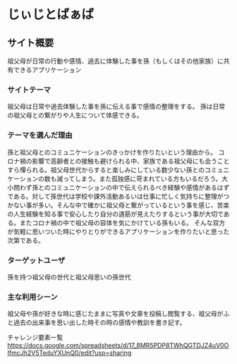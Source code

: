 # じぃじとばぁば

## サイト概要
祖父母が日常の行動や感情、過去に体験した事を孫（もしくはその他家族）に共有できるアプリケーション

### サイトテーマ
祖父母は日常や過去体験した事を孫に伝える事で感情の整理をする。
孫は日常の祖父母との繋がりや人生について体感できる。

### テーマを選んだ理由
孫と祖父母とのコミュニケーションのきっかけを作りたいという理由から。
コロナ禍の影響で高齢者との接触も避けられる中、家族である祖父母にも会うことすら憚られる。祖父母世代からすると楽しみにしている数少ない孫とのコミュニケーションの数も減ってしまう。また孤独感に苛まれている方もいるだろう。大小問わず孫とのコミュニケーションの中で伝えられるべき経験や感情があるはずである。対して孫世代は学校や課外活動あるいは仕事に忙しく気持ちに整理がつかない事が多い。そんな中で確かに祖父母と繋がっているという事を感じ、苦楽の人生経験を知る事で安心したり自分の道筋が見えたりするという事が大切である。またコロナ禍の中で祖父母の容体を気にかけている孫もいる。
そんな双方が気軽に思いついた時にやりとりができるアプリケーションを作りたいと思った次第である。

### ターゲットユーザ
孫を持つ祖父母の世代と祖父母思いの孫世代

### 主な利用シーン
祖父母や孫が好きな時に感じたままに写真や文章を投稿し閲覧する、祖父母がふと過去の出来事を思い出した時その時の感情や教訓を書き記す。


チャレンジ要素一覧
https://docs.google.com/spreadsheets/d/17_8MR5PDP8TWhQGTDJZ4uV0OIfmcJh2V5TeduYXUnQ0/edit?usp=sharing
